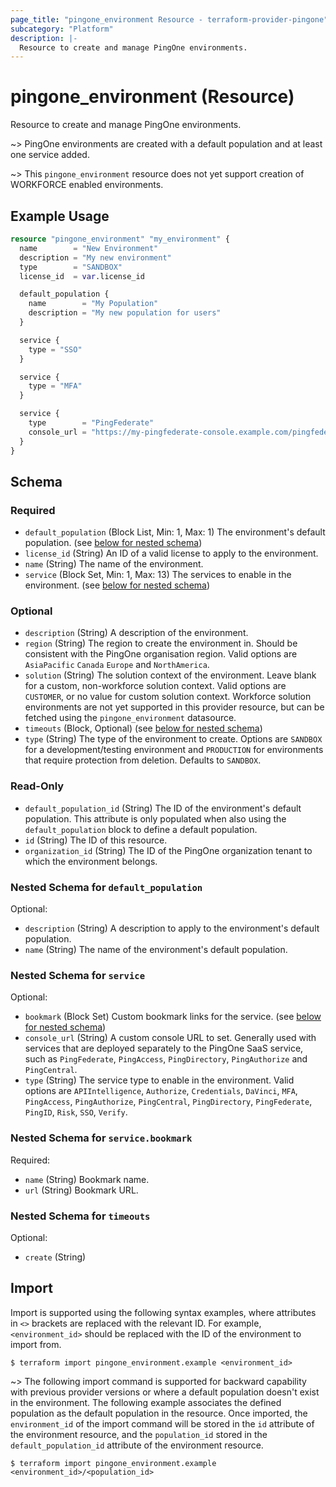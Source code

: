 ```yaml
---
page_title: "pingone_environment Resource - terraform-provider-pingone"
subcategory: "Platform"
description: |-
  Resource to create and manage PingOne environments.
---
```


# pingone_environment (Resource)

Resource to create and manage PingOne environments.

~> PingOne environments are created with a default population and at least one service added.

~> This `pingone_environment` resource does not yet support creation of WORKFORCE enabled environments.

## Example Usage

```terraform
resource "pingone_environment" "my_environment" {
  name        = "New Environment"
  description = "My new environment"
  type        = "SANDBOX"
  license_id  = var.license_id

  default_population {
    name        = "My Population"
    description = "My new population for users"
  }

  service {
    type = "SSO"
  }

  service {
    type = "MFA"
  }

  service {
    type        = "PingFederate"
    console_url = "https://my-pingfederate-console.example.com/pingfederate"
  }
}
```

## Schema

### Required

- `default_population` (Block List, Min: 1, Max: 1) The environment's default population. (see [below for nested schema](#nestedblock--default_population))
- `license_id` (String) An ID of a valid license to apply to the environment.
- `name` (String) The name of the environment.
- `service` (Block Set, Min: 1, Max: 13) The services to enable in the environment. (see [below for nested schema](#nestedblock--service))

### Optional

- `description` (String) A description of the environment.
- `region` (String) The region to create the environment in.  Should be consistent with the PingOne organisation region.  Valid options are `AsiaPacific` `Canada` `Europe` and `NorthAmerica`.
- `solution` (String) The solution context of the environment.  Leave blank for a custom, non-workforce solution context.  Valid options are `CUSTOMER`, or no value for custom solution context.  Workforce solution environments are not yet supported in this provider resource, but can be fetched using the `pingone_environment` datasource.
- `timeouts` (Block, Optional) (see [below for nested schema](#nestedblock--timeouts))
- `type` (String) The type of the environment to create.  Options are `SANDBOX` for a development/testing environment and `PRODUCTION` for environments that require protection from deletion. Defaults to `SANDBOX`.

### Read-Only

- `default_population_id` (String) The ID of the environment's default population.  This attribute is only populated when also using the `default_population` block to define a default population.
- `id` (String) The ID of this resource.
- `organization_id` (String) The ID of the PingOne organization tenant to which the environment belongs.

<a id="nestedblock--default_population"></a>
### Nested Schema for `default_population`

Optional:

- `description` (String) A description to apply to the environment's default population.
- `name` (String) The name of the environment's default population.


<a id="nestedblock--service"></a>
### Nested Schema for `service`

Optional:

- `bookmark` (Block Set) Custom bookmark links for the service. (see [below for nested schema](#nestedblock--service--bookmark))
- `console_url` (String) A custom console URL to set.  Generally used with services that are deployed separately to the PingOne SaaS service, such as `PingFederate`, `PingAccess`, `PingDirectory`, `PingAuthorize` and `PingCentral`.
- `type` (String) The service type to enable in the environment.  Valid options are `APIIntelligence`, `Authorize`, `Credentials`, `DaVinci`, `MFA`, `PingAccess`, `PingAuthorize`, `PingCentral`, `PingDirectory`, `PingFederate`, `PingID`, `Risk`, `SSO`, `Verify`.

<a id="nestedblock--service--bookmark"></a>
### Nested Schema for `service.bookmark`

Required:

- `name` (String) Bookmark name.
- `url` (String) Bookmark URL.



<a id="nestedblock--timeouts"></a>
### Nested Schema for `timeouts`

Optional:

- `create` (String)

## Import

Import is supported using the following syntax examples, where attributes in `<>` brackets are replaced with the relevant ID.  For example, `<environment_id>` should be replaced with the ID of the environment to import from.

```shell
$ terraform import pingone_environment.example <environment_id>
```

~> The following import command is supported for backward capability with previous provider versions or where a default population doesn't exist in the environment.  The following example associates the defined population as the default population in the resource.  Once imported, the `environment_id` of the import command will be stored in the `id` attribute of the environment resource, and the `population_id` stored in the `default_population_id` attribute of the environment resource.

```shell
$ terraform import pingone_environment.example <environment_id>/<population_id>
```
